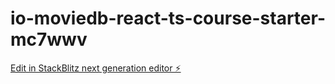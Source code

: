 # io-moviedb-react-ts-course-starter-mc7wwv

[Edit in StackBlitz next generation editor ⚡️](https://stackblitz.com/~/github.com/FranzFernandes/io-moviedb-react-ts-course-starter-mc7wwv)